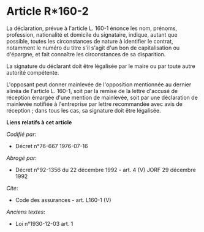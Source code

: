 # Article R*160-2

La déclaration, prévue à l'article L. 160-1 énonce les nom, prénoms, profession, nationalité et domicile du signataire,
indique, autant que possible, toutes les circonstances de nature à identifier le contrat, notamment le numéro du titre s'il
s'agit d'un bon de capitalisation ou d'épargne, et fait connaître les circonstances de sa disparition.

La signature du déclarant doit être légalisée par le maire ou par toute autre autorité compétente.

L'opposant peut donner mainlevée de l'opposition mentionnée au dernier alinéa de l'article L. 160-1, soit par la remise de la
lettre d'accusé de réception émargée d'une mention de mainlevée, soit par une déclaration de mainlevée notifiée à
l'entreprise par lettre recommandée avec avis de réception ; dans tous les cas, sa signature doit être légalisée.

**Liens relatifs à cet article**

_Codifié par_:

  - Décret n°76-667 1976-07-16

_Abrogé par_:

  - Décret n°92-1356 du 22 décembre 1992 - art. 4 (V) JORF 29 décembre 1992

_Cite_:

  - Code des assurances - art. L160-1 (V)

_Anciens textes_:

  - Loi n°1930-12-03 art. 1
